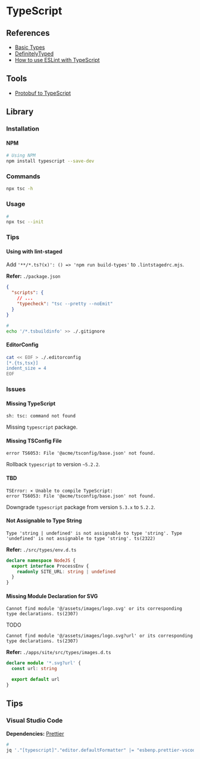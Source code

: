 # TypeScript

<!--
https://app.pluralsight.com/library/courses/react-apps-typescript-building/table-of-contents
https://app.pluralsight.com/library/courses/getting-started-typescript/table-of-contents

https://github.com/adotando-pet/monorepo/tree/840301e005f024892e9ce7dd6640525010308596

https://app.pluralsight.com/paths/skills/typescript-core-language
https://app.pluralsight.com/library/courses/typescript-compiler/table-of-contents

https://blog.logrocket.com/types-vs-interfaces-in-typescript/

https://linkedin.com/learning/typescript-essential-training/

https://linkedin.com/learning/learning-typescript-2/
https://linkedin.com/learning/typescript-object-oriented-programming/

https://linkedin.com/learning/typescript-upgrades-and-features/
https://linkedin.com/learning/typescript-for-node-js-developers/
-->

<!--
// @ts-expect-error debouncedValue is not React.ChangeEvent<HTMLInputElement>
-->

## References

- [Basic Types](https://www.typescriptlang.org/docs/handbook/basic-types.html)
- [DefinitelyTyped](https://definitelytyped.org/)
- [How to use ESLint with TypeScript](https://khalilstemmler.com/blogs/typescript/eslint-for-typescript/)

## Tools

- [Protobuf to TypeScript](https://geotho.github.io/protobuf-to-typescript/)

## Library

### Installation

#### NPM

```sh
# Using NPM
npm install typescript --save-dev
```

### Commands

```sh
npx tsc -h
```

### Usage

```sh
#
npx tsc --init
```

<!--
{
  "compilerOptions": {
    "removeComments": true,
    "preserveConstEnums": true,
    "alwaysStrict": true,
    "strictNullChecks": true,
    "noUncheckedIndexedAccess": true,
    "noImplicitAny": true,
    "noImplicitReturns": true,
    "noImplicitThis": true,
    "noUnusedLocals": true,
    "noUnusedParameters": true,
    "allowUnreachableCode": false,
    "noFallthroughCasesInSwitch": true,
    "outDir": "out",
    "declaration": true,
    "sourceMap": true,
    "allowSyntheticDefaultImports": true,
  },
}
-->

### Tips

#### Using with lint-staged

Add `'**/*.ts?(x)': () => 'npm run build-types'` to `.lintstagedrc.mjs`.

**Refer:** `./package.json`

```json
{
  "scripts": {
    // ...
    "typecheck": "tsc --pretty --noEmit"
  }
}
```

```sh
#
echo '/*.tsbuildinfo' >> ./.gitignore
```

#### EditorConfig

```sh
cat << EOF > ./.editorconfig
[*.{ts,tsx}]
indent_size = 4
EOF
```

### Issues

#### Missing TypeScript

```log
sh: tsc: command not found
```

Missing `typescript` package.

#### Missing TSConfig File

```log
error TS6053: File '@acme/tsconfig/base.json' not found.
```

Rollback `typescript` to version `~5.2.2`.

#### TBD

```log
TSError: ⨯ Unable to compile TypeScript:
error TS6053: File '@acme/tsconfig/base.json' not found.
```

<!--
https://github.com/TypeStrong/ts-node/issues/2076
-->

Downgrade `typescript` package from version `5.3.x` to `5.2.2`.

#### Not Assignable to Type String

```log
Type 'string | undefined' is not assignable to type 'string'. Type 'undefined' is not assignable to type 'string'. ts(2322)
```

**Refer:** `./src/types/env.d.ts`

```ts
declare namespace NodeJS {
  export interface ProcessEnv {
    readonly SITE_URL: string | undefined
  }
}
```

#### Missing Module Declaration for SVG

```log
Cannot find module '@/assets/images/logo.svg' or its corresponding type declarations. ts(2307)
```

TODO

```log
Cannot find module '@/assets/images/logo.svg?url' or its corresponding type declarations. ts(2307)
```

**Refer:** `./apps/site/src/types/images.d.ts`

```ts
declare module '*.svg?url' {
  const url: string

  export default url
}
```

## Tips

### Visual Studio Code

**Dependencies:** [Prettier](/prettier.md#visual-studio-code)

<!--
yoavbls.pretty-ts-errors
-->

```sh
#
jq '."[typescript]"."editor.defaultFormatter" |= "esbenp.prettier-vscode"' "$PWD"/.vscode/settings.json | sponge "$PWD"/.vscode/settings.json
```

<!--
"eslint.nodePath": "./.yarn/sdks",
"typescript.tsdk": "./.yarn/sdks/typescript/lib",
"typescript.enablePromptUseWorkspaceTsdk": true
-->

<!--
src/types.d.ts

declare module 'konsta/config'
-->
